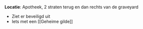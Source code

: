 
**Locatie**: Apotheek, 2 straten terug en dan rechts van de graveyard
- Ziet er beveiligd uit
- Iets met een [[Geheime gilde]] 